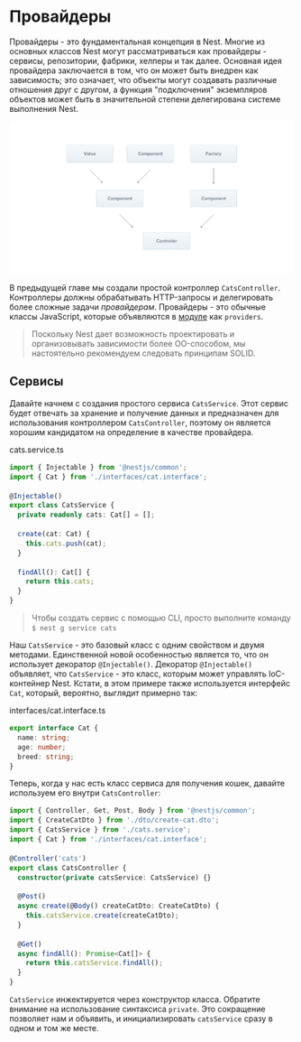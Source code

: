 # Провайдеры

Провайдеры - это фундаментальная концепция в Nest. Многие из основных классов Nest могут рассматриваться как 
провайдеры - сервисы, репозитории, фабрики, хелперы и так далее. Основная идея провайдера заключается в том, что 
он может быть внедрен как зависимость; это означает, что объекты могут создавать различные отношения друг с другом, 
а функция "подключения" экземпляров объектов может быть в значительной степени делегирована системе выполнения Nest.

<img src="/Components_1.png" />

В предыдущей главе мы создали простой контроллер `CatsController`. Контроллеры должны обрабатывать HTTP-запросы и 
делегировать более сложные задачи *провайдерам*. Провайдеры - это обычные классы JavaScript, которые объявляются в 
[модуле](/modules) как `providers`.

> Поскольку Nest дает возможность проектировать и организовывать зависимости более OO-способом, мы настоятельно 
> рекомендуем следовать принципам SOLID.

## Сервисы

Давайте начнем с создания простого сервиса `CatsService`. Этот сервис будет отвечать за хранение и получение данных и 
предназначен для использования контроллером `CatsController`, поэтому он является хорошим кандидатом на определение в 
качестве провайдера.

<div class="filename">cats.service.ts</div>

```typescript
import { Injectable } from '@nestjs/common';
import { Cat } from './interfaces/cat.interface';

@Injectable()
export class CatsService {
  private readonly cats: Cat[] = [];

  create(cat: Cat) {
    this.cats.push(cat);
  }

  findAll(): Cat[] {
    return this.cats;
  }
}
```

> Чтобы создать сервис с помощью CLI, просто выполните команду `$ nest g service cats`

Наш `CatsService` - это базовый класс с одним свойством и двумя методами. Единственной новой особенностью является то, 
что он использует декоратор `@Injectable()`. Декоратор `@Injectable()` объявляет, что 
`CatsService` - это класс, которым может управлять IoC-контейнер Nest. Кстати, в этом примере также используется 
интерфейс `Cat`, который, вероятно, выглядит примерно так:

<div class="filename">interfaces/cat.interface.ts</div>

```typescript
export interface Cat {
  name: string;
  age: number;
  breed: string;
}
```

Теперь, когда у нас есть класс сервиса для получения кошек, давайте используем его внутри `CatsController`:

```typescript
import { Controller, Get, Post, Body } from '@nestjs/common';
import { CreateCatDto } from './dto/create-cat.dto';
import { CatsService } from './cats.service';
import { Cat } from './interfaces/cat.interface';

@Controller('cats')
export class CatsController {
  constructor(private catsService: CatsService) {}

  @Post()
  async create(@Body() createCatDto: CreateCatDto) {
    this.catsService.create(createCatDto);
  }

  @Get()
  async findAll(): Promise<Cat[]> {
    return this.catsService.findAll();
  }
}
```

`CatsService` инжектируется через конструктор класса. Обратите внимание на использование синтаксиса `private`. 
Это сокращение позволяет нам и объявить, и инициализировать `catsService` сразу в одном и том же месте.

